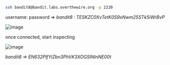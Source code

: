 
```bash                                                                                                                                 
ssh bandit8@bandit.labs.overthewire.org -p 2220
```
username: password => _bandit8 : TESKZC0XvTetK0S9xNwm25STk5iWrBvP_

![image](https://user-images.githubusercontent.com/72671239/218425685-bc82fa38-bb34-4023-961a-94aa67235414.png)

once connected, start inspecting

![image](https://user-images.githubusercontent.com/72671239/218425155-c36eee10-4c59-4741-961a-75c99791bf78.png)

_bandit8 => EN632PlfYiZbn3PhVK3XOGSlNInNE00t_
